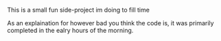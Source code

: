 This is a small fun side-project im doing to fill time


As an explaination for however bad you think the code is, it was primarily completed in the ealry hours of the morning.